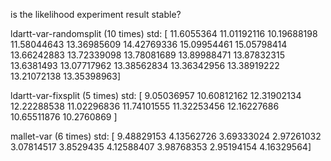 is the likelihood experiment result stable?

ldartt-var-randomsplit (10 times)
    std:
    [ 11.6055364   11.01192116  10.19688198  11.58044643  13.36985609
    14.42769336  15.09954461  15.05798414  13.66242883  13.72339098
    13.78081689  13.89988471  13.87832315  13.6381493   13.07717962
    13.38562834  13.36342956  13.38919222  13.21072138  13.35398963]

ldartt-var-fixsplit (5 times)
    std:
    [  9.05036957  10.60812162  12.31902134  12.22288538  11.02296836
      11.74101555  11.32253456  12.16227686  10.65511876  10.2760869 ]


mallet-var (6 times)
    std:
    [ 9.48829153  4.13562726  3.69333024  2.97261032  3.07814517  3.8529435
      4.12588407  3.98768353  2.95194154  4.16329564]
    
